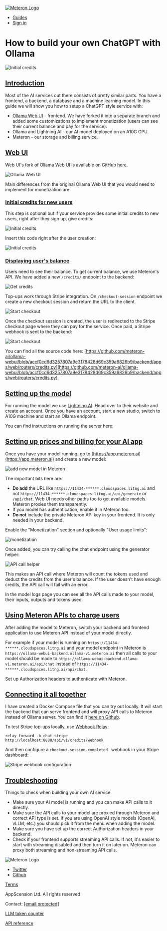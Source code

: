 [![Meteron Logo](/images/meteron_logo.png)](/)

- [Guides](/guides)
- [Sign in](https://app.meteron.ai)

# How to build your own ChatGPT with Ollama

![Initial credits](/images/blog/ollama-webui/cover.png)

## [Introduction](\#introduction)

Most of the AI services out there consists of pretty similar parts. You have a frontend, a backend, a database and a machine learning model. In this guide we will show you how to setup a ChatGPT style service with:

- [Ollama Web UI](https://github.com/ollama-webui/ollama-webui) \- frontend. We have forked it into a separate branch and added some customizations to implement monetization (users can see their current balance and pay for the service).
- Ollama and Lightning AI - our AI model deployed on an A10G GPU.
- Meteron - our storage and billing service.

## [Web UI](\#web-ui)

Web UI's fork of [Ollama Web UI](https://github.com/ollama-webui/ollama-webui) is available on GitHub [here](https://github.com/meteron-ai/ollama-webui/tree/feature/meteron).

![Ollama Web UI](/images/blog/ollama-webui.png)

Main differences from the original Ollama Web UI that you would need to implement for monetization are:

### [Initial credits for new users](\#initial-credits-for-new-users)

This step is optional but if your service provides some initial credits to new users, right after they sign up, give credits:

![Initial credits](/images/blog/ollama-webui/initial-credits.png)

Insert this code right after the user creation:

![Initial credits](/images/blog/ollama-webui-initial-credits.png)

### [Displaying user's balance](\#displaying-users-balance)

Users need to see their balance. To get current balance, we use Meteron's API. We have added a new `/credits/` endpoint to the backend:

![Get credits](/images/blog/ollama-webui/get-balance.png)

Top-ups work through Stripe integration. On `/checkout-session` endpoint we create a new checkout session and return the URL to the client.

![Start checkout](/images/blog/ollama-webui/start-checkout.png)

Once the checkout session is created, the user is redirected to the Stripe checkout page where they can pay for the service. Once paid, a Stripe webhook is sent to the backend:

![Start checkout](/images/blog/ollama-webui/stripe-webhook.png)

You can find all the source code here: [https://github.com/meteron-ai/ollama-webui/blob/accf0cd6d3257807a9e3178428d69c359a6826b9/backend/apps/web/routers/credits.py](https://github.com/meteron-ai/ollama-webui/blob/accf0cd6d3257807a9e3178428d69c359a6826b9/backend/apps/web/routers/credits.py).

## [Setting up the model](\#setting-up-the-model)

For running the model we use [Lightning AI](https://lightning.ai/). Head over to their website and create an account. Once you have an account, start a new studio, switch to A10G machine and start an Ollama endpoint.

You can find instructions on running the server here:

## [Setting up prices and billing for your AI app](\#setting-up-prices-and-billing-for-your-ai-app)

Once you have your model running, go to [https://app.meteron.ai](https://app.meteron.ai) and create a new model:

![add new model in Meteron](/images/blog/ollama-webui/add-new-model.png)

The important bits here are:

- **Do add** the URL like `https://11434-******.cloudspaces.litng.ai` and not `https://11434-******.cloudspaces.litng.ai/api/generate` or `/api/chat`. Web UI needs other paths too to get available models. Meteron proxies them transparently.
- If you model has authentication, enable it in Meteron too.
- **Do not** include the private Meteron API key in your frontend. It is only needed in your backend.

Enable the "Monetization" section and optionally "User usage limits":

![monetization](/images/blog/ollama-webui/monetization.png)

Once added, you can try calling the chat endpoint using the generator helper:

![API call helper](/images/blog/ollama-webui/generate-helper.png)

This makes an API call where Meteron will count the tokens used and deduct the credits from the user's balance. If the user doesn't have enough credits, the API call will fail with an error.

In the model logs page you can see all the API calls made to your model, their inputs, outputs and tokens used.

## [Using Meteron APIs to charge users](\#using-meteron-apis-to-charge-users)

After adding the model to Meteron, switch your backend and frontend application to use Meteron API instead of your model directly.

For example if your model is running on `https://11434-******.cloudspaces.litng.ai` and your model endpoint in Meteron is `https://ollama-webui-backend.ollama-v1.meteron.ai` then all calls to your model should be made to `https://ollama-webui-backend.ollama-v1.meteron.ai/api/chat` instead of `https://11434-******.cloudspaces.litng.ai/api/chat`.

Set up Authorization headers to authenticate with Meteron.

## [Connecting it all together](\#connecting-it-all-together)

I have created a Docker Compose file that you can try out locally. It will start the backend that can serve frontend and will proxy API calls to Meteron instead of Ollama server. You can find it [here on Github](https://github.com/meteron-ai/ollama-webui/blob/accf0cd6d3257807a9e3178428d69c359a6826b9/docker-compose.meteron.yml).

To test Stripe top-ups locally, use [Webhook Relay](https://webhookrelay.com/):

```
relay forward -b chat-stripe http://localhost:8888/api/v1/credits/webhook
```

And then configure a `checkout.session.completed ` webhook in your Stripe dashboard:

![Stripe webhook configuration](/images/blog/ollama-webui/stripe.png)

## [Troubleshooting](\#troubleshooting)

Things to check when building your own AI service:

- Make sure your AI model is running and you can make API calls to it directly.
- Make sure the API calls to your model are proxied through Meteron and correct API type is set. If you are using OpenAI style models (OpenAI, vLLM, etc.) you should pick it from the menu when adding the model.
- Make sure you have set up the correct Authorization headers in your backend.
- Check if your frontend supports streaming API calls. If not, it's easier to start with streaming disabled and then turn it on later on. Meteron can proxy both streaming and non-streaming API calls.

![Meteron Logo](/images/meteron_logo.png)

- [Twitter](https://twitter.com/MeteronAI)
- [Github](https://github.com/meteron-ai)

[Terms](/terms)

AppScension Ltd. All rights reserved

Contact: [\[email protected\]](/cdn-cgi/l/email-protection#14347c716d5479716071667b7a3a757d)

[LLM token counter](/llm-token-counter)

[API reference](/api-reference)